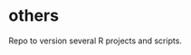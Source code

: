 
<!-- README.md is generated from README.Rmd. Please edit that file -->

# others

Repo to version several R projects and scripts.
